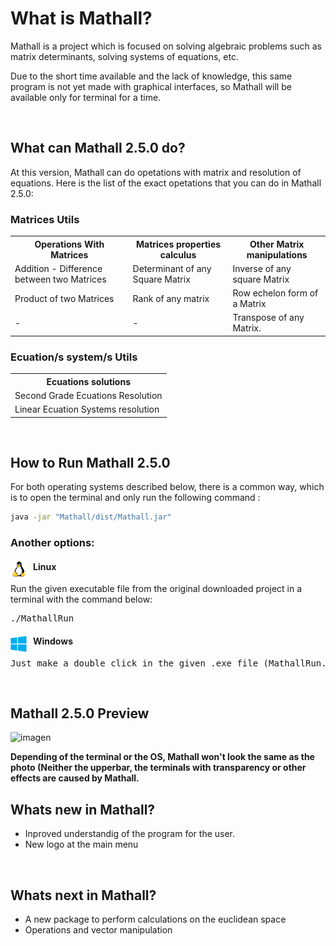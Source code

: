 # What is Mathall?

Mathall is a project which is focused on solving algebraic problems such as matrix determinants, solving systems of equations, etc. 

Due to the short time available and the lack of knowledge, this same program is not yet made with graphical interfaces, so Mathall will be available only for terminal for a time.

<br>

## What can Mathall 2.5.0 do?

At this version, Mathall can do opetations with matrix and resolution of equations. Here is the list of the exact opetations
that you can do in Mathall 2.5.0:

### Matrices Utils
<table>
  <tr>
    <th>Operations With Matrices</th>
    <th>Matrices properties calculus</th>
    <th>Other Matrix manipulations</th>
  </tr>
  <tr>
    <td>Addition - Difference between two Matrices</td>
    <td>Determinant of any Square Matrix</td>
     <td>Inverse of any square Matrix</td>
  </tr>
  <tr>
    <td>Product of two Matrices</td>
    <td>Rank of any matrix</td>
    <td>Row echelon form of a Matrix</td>
  </tr>
  <tr>
    <td>-</td>
    <td>-</td>
    <td>Transpose of any Matrix.</td>
  </tr>
</table>

### Ecuation/s system/s Utils
<table>
  <tr>
    <th>Ecuations solutions</th>
  </tr>
  <tr>
    <td>Second Grade Ecuations Resolution</td>  
  </tr>
  <tr> 
    <td>Linear Ecuation Systems resolution</td>
  </tr>
</table>
<br>


## How to Run Mathall 2.5.0
For both operating systems described below, there is a common way, which is to open the terminal and only run the following command :

```bash
java -jar "Mathall/dist/Mathall.jar"
```
### Another options:

#### Linux <img align="left" alt="Linux" width="26px" src="https://github.com/devicons/devicon/blob/v2.15.1/icons/linux/linux-original.svg" style="padding-right:10px;" />

Run the given executable file from the original downloaded project in a terminal with the command below:

<pre>
./MathallRun
</pre>

#### Windows <img align="left" alt="Windows" width="26px" src="https://github.com/devicons/devicon/blob/v2.15.1/icons/windows8/windows8-original.svg" style="padding-right:10px;" />

<pre>
Just make a double click in the given .exe file (MathallRun.exe).
</pre>

<br>

## Mathall 2.5.0 Preview
![imagen](https://user-images.githubusercontent.com/91225771/196729563-54cd462d-1a56-442d-8b32-8434fffcfcff.png)

<b>Depending of the terminal or the OS, Mathall won't look the same as the photo (Neither the upperbar, the terminals with transparency or other effects are caused by Mathall. </b>
  
## Whats new in Mathall?
- Inproved understandig of the program for the user.
- New logo at the main menu

<br>

## Whats next in Mathall?
- A new package to perform calculations on the euclidean space
- Operations and vector manipulation
